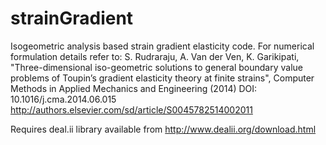 strainGradient
==============
Isogeometric analysis based strain gradient elasticity code.
For numerical formulation details refer to:
S. Rudraraju, A. Van der Ven, K. Garikipati, "Three-dimensional iso-geometric solutions to general boundary value problems of Toupin’s gradient elasticity theory at finite strains", Computer Methods in Applied Mechanics and Engineering (2014)
DOI: 10.1016/j.cma.2014.06.015
http://authors.elsevier.com/sd/article/S0045782514002011

Requires deal.ii library available from http://www.dealii.org/download.html
